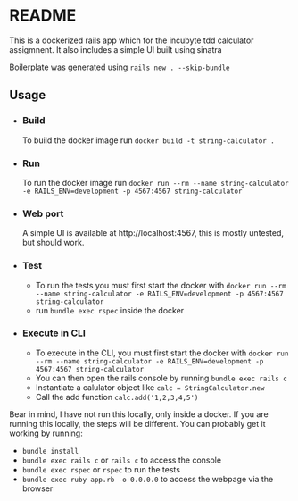 # README

This is a dockerized rails app which for the incubyte tdd calculator assigmnent. 
It also includes a simple UI built using sinatra

Boilerplate was generated using `rails new . --skip-bundle`
## Usage
* ### Build
    To build the docker image run `docker build -t string-calculator .`

* ### Run
    To run the docker image run `docker run --rm --name string-calculator -e RAILS_ENV=development -p 4567:4567 string-calculator`

* ### Web port
    A simple UI is available at http://localhost:4567, this is mostly untested, but should work.

* ### Test
    * To run the tests you must first start the docker with `docker run --rm --name string-calculator -e RAILS_ENV=development -p 4567:4567 string-calculator`
    * run `bundle exec rspec` inside the docker

* ### Execute in CLI
  * To execute in the CLI, you must first start the docker with `docker run --rm --name string-calculator -e RAILS_ENV=development -p 4567:4567 string-calculator`
  * You can then open the rails console by running `bundle exec rails c`
  * Instantiate a calulator object like `calc = StringCalculator.new`
  * Call the add function `calc.add('1,2,3,4,5')`

Bear in mind, I have not run this locally, only inside a docker. If you are running this locally, the steps will be different. You can probably get it working by running:
  * `bundle install`
  * `bundle exec rails c` or `rails c` to access the console
  * `bundle exec rspec` or `rspec` to run the tests
  * `bundle exec ruby app.rb -o 0.0.0.0` to access the webpage via the browser